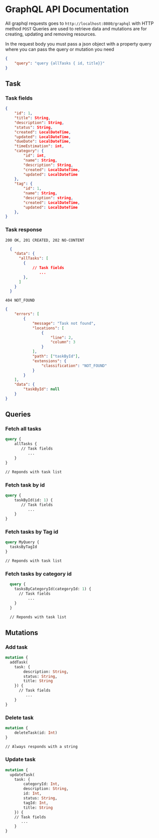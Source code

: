 # GraphQL API Documentation

All graphql requests goes to `http://localhost:8080/graphql` with HTTP method `POST`
Queries are used to retrieve data and mutations are for creating, updating and removing resources.

In the request body you must pass a json object with a property query where you can pass the query or mutation you need

```json
{
    "query": "query {allTasks { id, title}}"
}
```

## Task

### Task fields

```json
{
    "id": 1,
    "title": String,
    "description": String,
    "status": String,
    "created": LocalDateTime,
    "updated": LocalDateTime,
    "dueDate": LocalDateTime,
    "timeEstimation": int,
    "category": {
        "id": int,
        "name": String,
        "description": String,
        "created": LocalDateTime,
        "updated": LocalDateTime
    },
    "tag": {
        "id": 1,
        "name": String,
        "description": string,
        "created": LocalDateTime,
        "updated": LocalDateTime
    },
}
```

### Task response

`200 OK, 201 CREATED, 202 NO-CONTENT`

```json
  {
    "data": {
      "allTasks": [
        {
            // Task fields
               ...
        },
      ]
    }
  }
```

`404 NOT_FOUND`

```json
{
    "errors": [
        {
            "message": "Task not found",
            "locations": [
                {
                    "line": 2,
                    "column": 3
                }
            ],
            "path": ["taskById"],
            "extensions": {
                "classification": "NOT_FOUND"
            }
        }
    ],
    "data": {
        "taskById": null
    }
}
```

## Queries

### Fetch all tasks

```graphql
query {
    allTasks {
       // Task fields
          ...
    }
}

// Reponds with task list
```

### Fetch task by id

```graphql
query {
    taskById(id: 1) {
       // Task fields
          ...
    }
}
```

### Fetch tasks by Tag id

```graphql
query MyQuery {
  tasksByTagId
}

// Reponds with task list
```

### Fetch tasks by category id

```graphql
  query {
    tasksByCategoryId(categoryId: 1) {
      // Task fields
          ...
    }
  }

  // Reponds with task list
```

## Mutations

### Add task

```graphql
mutation {
  addTask(
    task: {
        description: String,
        status: String,
        title: String
    }) {
      // Task fields
         ...
    }
}
```

### Delete task

```graphql
mutation {
    deleteTask(id: Int)
}

// Always responds with a string
```

### Update task

```graphql
mutation {
  updateTask(
    task: {
        categoryId: Int,
        description: String,
        id: Int,
        status: String,
        tagId: Int,
        title: String
    }) {
    // Task fields
       ...
    }
}
```
